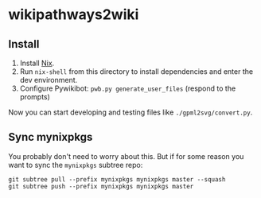 # wikipathways2wiki

## Install

1) Install [Nix](https://nixos.org/nix/download.html). 
2) Run `nix-shell` from this directory to install dependencies and enter the dev environment.
3) Configure Pywikibot: `pwb.py generate_user_files` (respond to the prompts)

Now you can start developing and testing files like `./gpml2svg/convert.py`.

## Sync mynixpkgs

You probably don't need to worry about this. But if for some reason you want to sync the `mynixpkgs` subtree repo:
```
git subtree pull --prefix mynixpkgs mynixpkgs master --squash
git subtree push --prefix mynixpkgs mynixpkgs master
```
